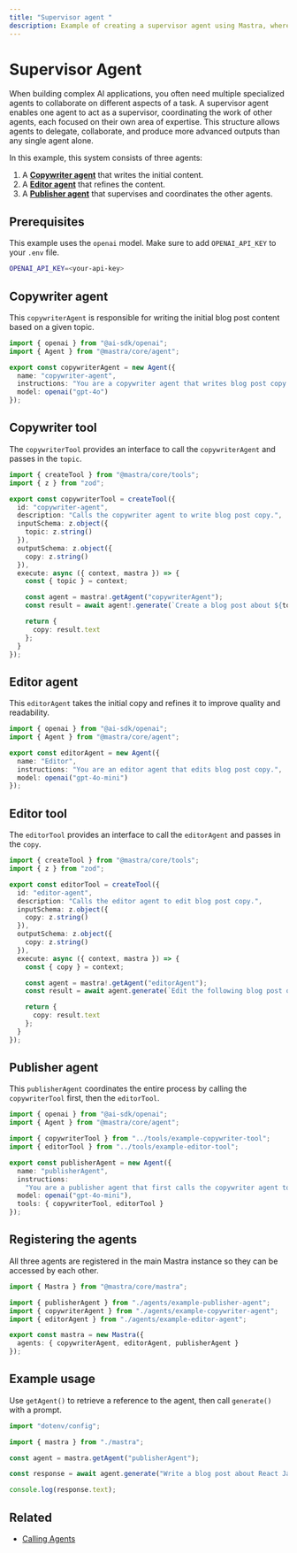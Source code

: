```yaml
---
title: "Supervisor agent "
description: Example of creating a supervisor agent using Mastra, where agents interact through tool functions.
---
```



# Supervisor Agent

When building complex AI applications, you often need multiple specialized agents to collaborate on different aspects of a task. A supervisor agent enables one agent to act as a supervisor, coordinating the work of other agents, each focused on their own area of expertise. This structure allows agents to delegate, collaborate, and produce more advanced outputs than any single agent alone.

In this example, this system consists of three agents:

1. A [**Copywriter agent**](#copywriter-agent) that writes the initial content.
2. A [**Editor agent**](#editor-agent) that refines the content.
3. A [**Publisher agent**](#publisher-agent) that supervises and coordinates the other agents.

## Prerequisites

This example uses the `openai` model. Make sure to add `OPENAI_API_KEY` to your `.env` file.

```bash filename=".env" copy
OPENAI_API_KEY=<your-api-key>
```

## Copywriter agent

This `copywriterAgent` is responsible for writing the initial blog post content based on a given topic.

```typescript filename="src/mastra/agents/example-copywriter-agent.ts" showLineNumbers copy
import { openai } from "@ai-sdk/openai";
import { Agent } from "@mastra/core/agent";

export const copywriterAgent = new Agent({
  name: "copywriter-agent",
  instructions: "You are a copywriter agent that writes blog post copy.",
  model: openai("gpt-4o")
});
```

## Copywriter tool

The `copywriterTool` provides an interface to call the `copywriterAgent` and passes in the `topic`.

```typescript filename="src/mastra/tools/example-copywriter-tool.ts"
import { createTool } from "@mastra/core/tools";
import { z } from "zod";

export const copywriterTool = createTool({
  id: "copywriter-agent",
  description: "Calls the copywriter agent to write blog post copy.",
  inputSchema: z.object({
    topic: z.string()
  }),
  outputSchema: z.object({
    copy: z.string()
  }),
  execute: async ({ context, mastra }) => {
    const { topic } = context;

    const agent = mastra!.getAgent("copywriterAgent");
    const result = await agent!.generate(`Create a blog post about ${topic}`);

    return {
      copy: result.text
    };
  }
});
```

## Editor agent

This `editorAgent` takes the initial copy and refines it to improve quality and readability.

```typescript filename="src/mastra/agents/example-editor-agent.ts" showLineNumbers copy
import { openai } from "@ai-sdk/openai";
import { Agent } from "@mastra/core/agent";

export const editorAgent = new Agent({
  name: "Editor",
  instructions: "You are an editor agent that edits blog post copy.",
  model: openai("gpt-4o-mini")
});
```

## Editor tool

The `editorTool` provides an interface to call the `editorAgent` and passes in the `copy`.

```typescript filename="src/mastra/tools/example-editor-tool.ts" showLineNumbers copy
import { createTool } from "@mastra/core/tools";
import { z } from "zod";

export const editorTool = createTool({
  id: "editor-agent",
  description: "Calls the editor agent to edit blog post copy.",
  inputSchema: z.object({
    copy: z.string()
  }),
  outputSchema: z.object({
    copy: z.string()
  }),
  execute: async ({ context, mastra }) => {
    const { copy } = context;

    const agent = mastra!.getAgent("editorAgent");
    const result = await agent.generate(`Edit the following blog post only returning the edited copy: ${copy}`);

    return {
      copy: result.text
    };
  }
});
```

## Publisher agent

This `publisherAgent` coordinates the entire process by calling the `copywriterTool` first, then the `editorTool`.

```typescript filename="src/mastra/agents/example-publisher-agent.ts" showLineNumbers copy
import { openai } from "@ai-sdk/openai";
import { Agent } from "@mastra/core/agent";

import { copywriterTool } from "../tools/example-copywriter-tool";
import { editorTool } from "../tools/example-editor-tool";

export const publisherAgent = new Agent({
  name: "publisherAgent",
  instructions:
    "You are a publisher agent that first calls the copywriter agent to write blog post copy about a specific topic and then calls the editor agent to edit the copy. Just return the final edited copy.",
  model: openai("gpt-4o-mini"),
  tools: { copywriterTool, editorTool }
});
```

## Registering the agents

All three agents are registered in the main Mastra instance so they can be accessed by each other.

```typescript filename="src/mastra/index.ts" showLineNumbers copy
import { Mastra } from "@mastra/core/mastra";

import { publisherAgent } from "./agents/example-publisher-agent";
import { copywriterAgent } from "./agents/example-copywriter-agent";
import { editorAgent } from "./agents/example-editor-agent";

export const mastra = new Mastra({
  agents: { copywriterAgent, editorAgent, publisherAgent }
});
```

## Example usage

Use `getAgent()` to retrieve a reference to the agent, then call `generate()` with a prompt.

```typescript filename="src/test-publisher-agent.ts" showLineNumbers copy
import "dotenv/config";

import { mastra } from "./mastra";

const agent = mastra.getAgent("publisherAgent");

const response = await agent.generate("Write a blog post about React JavaScript frameworks. Only return the final edited copy.");

console.log(response.text);
```

<GithubLink
  outdated={true}
  marginTop='mt-16'
  link="https://github.com/mastra-ai/mastra/blob/main/examples/basics/agents/hierarchical-multi-agent"
/>

## Related

- [Calling Agents](./calling-agents.mdx#from-the-command-line)
